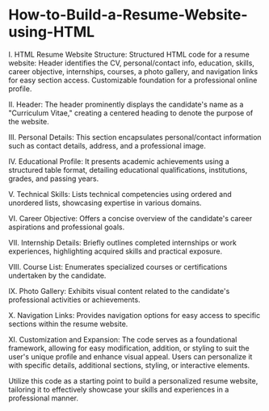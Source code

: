 # How-to-Build-a-Resume-Website-using-HTML

I. HTML Resume Website Structure:
Structured HTML code for a resume website: Header identifies the CV, personal/contact info, education, skills, career objective, internships, courses, a photo gallery, and navigation links for easy section access. Customizable foundation for a professional online profile.

II. Header:
The header prominently displays the candidate's name as a "Curriculum Vitae," creating a centered heading to denote the purpose of the website.

III. Personal Details:
This section encapsulates personal/contact information such as contact details, address, and a professional image.

IV. Educational Profile:
It presents academic achievements using a structured table format, detailing educational qualifications, institutions, grades, and passing years.

V. Technical Skills:
Lists technical competencies using ordered and unordered lists, showcasing expertise in various domains.

VI. Career Objective:
Offers a concise overview of the candidate's career aspirations and professional goals.

VII. Internship Details:
Briefly outlines completed internships or work experiences, highlighting acquired skills and practical exposure.

VIII. Course List:
Enumerates specialized courses or certifications undertaken by the candidate.

IX. Photo Gallery:
Exhibits visual content related to the candidate's professional activities or achievements.

X. Navigation Links:
Provides navigation options for easy access to specific sections within the resume website.

XI. Customization and Expansion:
The code serves as a foundational framework, allowing for easy modification, addition, or styling to suit the user's unique profile and enhance visual appeal. Users can personalize it with specific details, additional sections, styling, or interactive elements.

Utilize this code as a starting point to build a personalized resume website, tailoring it to effectively showcase your skills and experiences in a professional manner.

